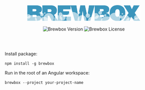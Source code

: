 <br>
<br>
<p align="center">
  <img src="https://github.com/etumyan/brewbox/blob/master/app/src/assets/logo.svg" width="360" alt="Brewbox Logo">
</p>
<p align="center">
  <img src="https://img.shields.io/github/package-json/v/etumyan/brewbox" alt="Brewbox Version">
  <img src="https://img.shields.io/github/license/etumyan/brewbox" alt="Brewbox License">
</p>
<br>
<br>

Install package:

```
npm install -g brewbox
```

Run in the root of an Angular workspace:

```
brewbox --project your-project-name
```
